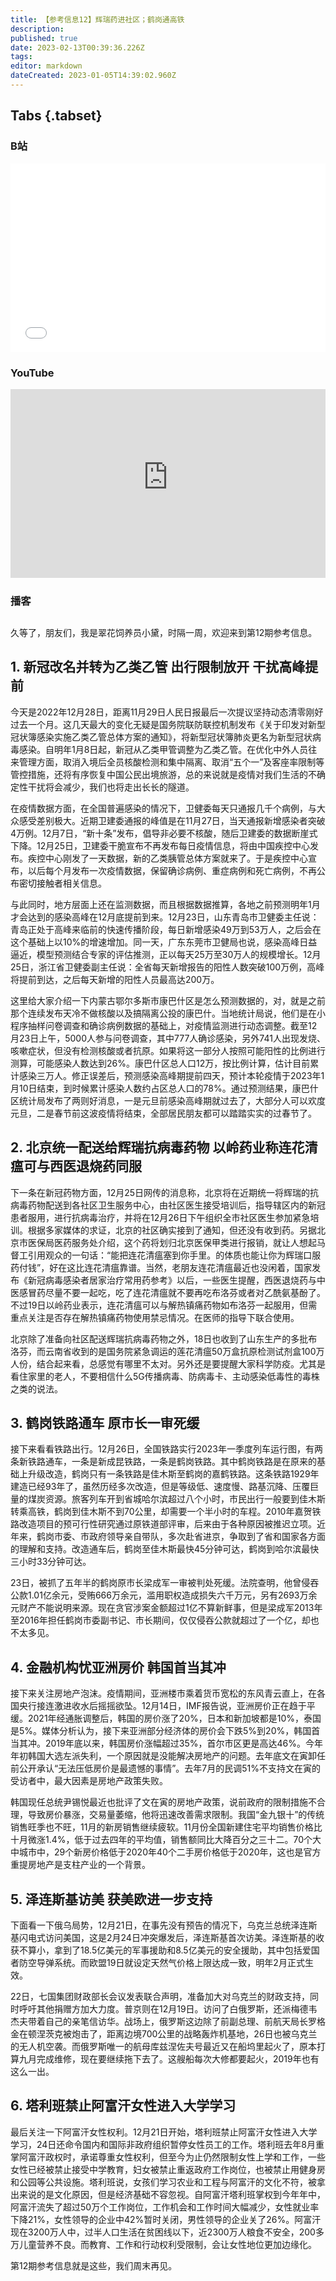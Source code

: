 ```yaml
---
title: 【参考信息12】辉瑞药进社区；鹤岗通高铁
description: 
published: true
date: 2023-02-13T00:39:36.226Z
tags: 
editor: markdown
dateCreated: 2023-01-05T14:39:02.960Z
---
```


## Tabs {.tabset}
### B站
<div style="position: relative; padding: 30% 45%;">
<iframe style="position: absolute; width: 100%; height: 100%; left: 0; top: 0;" src="//player.bilibili.com/player.html?&bvid=BV193411Q77W&page=1&as_wide=1&high_quality=1&danmaku=1&autoplay=0" scrolling="no" border="0" frameborder="no" framespacing="0" allowfullscreen="true"></iframe>
</div>

### YouTube
<div style="position: relative; padding: 30% 45%;">
<iframe style="position: absolute; top: 0; left: 0; width: 100%; height: 100%;" src="https://www.youtube-nocookie.com/embed/5dNuQEmi2VE" title="YouTube video player" frameborder="0" allow="accelerometer; autoplay; clipboard-write; encrypted-media; gyroscope; picture-in-picture" allowfullscreen></iframe>
</div>
  
### 播客
<div class="podcast-player"></div>

## 
久等了，朋友们，我是翠花饲养员小黛，时隔一周，欢迎来到第12期参考信息。

## 1. 新冠改名并转为乙类乙管 出行限制放开 干扰高峰提前

今天是2022年12月28日，距离11月29日人民日报最后一次提议坚持动态清零刚好过去一个月。这几天最大的变化无疑是国务院联防联控机制发布《关于印发对新型冠状簿感染实施乙类乙管总体方案的通知》，将新型冠状簿肺炎更名为新型冠状病毒感染。自明年1月8日起，新冠从乙类甲管调整为乙类乙管。在优化中外人员往来管理方面，取消入境后全员核酸检测和集中隔离、取消“五个一”及客座率限制等管控措施，还将有序恢复中国公民出境旅游，总的来说就是疫情对我们生活的不确定性干扰将会减少，我们也将走出长长的隧道。

在疫情数据方面，在全国普遍感染的情况下，卫健委每天只通报几千个病例，与大众感受差别极大。近期卫建委通报的峰值是在11月27日，当天通报新增感染者突破4万例。12月7日，“新十条”发布，倡导非必要不核酸，随后卫建委的数据断崖式下降。12月25日，卫建委干脆宣布不再发布每日疫情信息，将由中国疾控中心发布。疾控中心刚发了一天数据，新的乙类胰管总体方案就来了。于是疾控中心宣布，以后每个月发布一次疫情数据，保留确诊病例、重症病例和死亡病例，不再公布密切接触者相关信息。

与此同时，地方层面上还在监测数据，而且根据数据推算，各地之前预测明年1月才会达到的感染高峰在12月底提前到来。12月23日，山东青岛市卫健委主任说：青岛正处于高峰来临前的快速传播阶段，每日新增感染49万到53万人，之后会在这个基础上以10%的增速增加。同一天，广东东莞市卫健局也说，感染高峰日益逼近，模型预测结合专家的评估推测，正以每天25万至30万人的规模增长。12月25日，浙江省卫健委副主任说：全省每天新增报告的阳性人数突破100万例，高峰将提前到达，之后每天新增的阳性人员最高达200万。

这里给大家介绍一下内蒙古鄂尔多斯市康巴什区是怎么预测数据的，对，就是之前那个连续发布天冷不做核酸以及搞隔离公投的康巴什。当地统计局说，他们是在小程序抽样问卷调查和确诊病例数据的基础上，对疫情监测进行动态调整。截至12月23日上午，5000人参与问卷调查，其中777人确诊感染，另外741人出现发烧、咳嗽症状，但没有检测核酸或者抗原。如果将这一部分人按照可能阳性的比例进行测算，可能感染人数达到26%。康巴什区总人口12万，按比例计算，估计目前累计感染三万人。修正误差后，预测感染高峰期提前四天，预计本轮疫情于2023年1月10日结束，到时候累计感染人数约占区总人口的78%。通过预测结果，康巴什区统计局发布了两则好消息，一是元旦前感染高峰期就过去了，大部分人可以欢度元旦，二是春节前这波疫情将结束，全部居民朋友都可以踏踏实实的过春节了。

## 2. 北京统一配送给辉瑞抗病毒药物 以岭药业称连花清瘟可与西医退烧药同服

下一条在新冠药物方面，12月25日网传的消息称，北京将在近期统一将辉瑞的抗病毒药物配送到各社区卫生服务中心，由社区医生接受培训后，指导辖区内的新冠患者服用，进行抗病毒治疗，并将在12月26日下午组织全市社区医生参加紧急培训。根据多家媒体的求证，北京的社区确实接到了通知，但还没有收到药。另据北京市医保局医药服务处介绍，这个药将划归北京医保甲类进行报销，就让人想起马督工引用观众的一句话：“能把连花清瘟塞到你手里。的体质也能让你为辉瑞口服药付钱”，好在这比连花清瘟靠谱。当然，老朋友连花清瘟最近也没闲着，国家发布《新冠病毒感染者居家治疗常用药参考》以后，一些医生提醒，西医退烧药与中医感冒药尽量不要一起吃，吃了连花清瘟就不要再吃布洛芬或者对乙酰氨基酚了。不过19日以岭药业表示，连花清瘟可以与解热镇痛药物如布洛芬一起服用，但需重点关注是否存在解热镇痛药物使用禁忌情况。在医师的指导下联合使用。

北京除了准备向社区配送辉瑞抗病毒药物之外，18日也收到了山东生产的多批布洛芬，而云南省收到的是国务院紧急调运的莲花清瘟50万盒抗原检测试剂盒100万人份，结合起来看，总感觉有哪里不太对。另外还是要提醒大家科学防疫。尤其是看住家里的老人，不要相信什么5G传播病毒、防病毒卡、主动感染低毒性的毒株之类的说法。

## 3. 鹤岗铁路通车 原市长一审死缓

接下来看看铁路出行。12月26日，全国铁路实行2023年一季度列车运行图，有两条新铁路通车，一条是新成昆铁路，一条是鹤岗铁路。其中鹤岗铁路是在原来的基础上升级改造，鹤岗只有一条铁路是佳木斯至鹤岗的嘉鹤铁路。这条铁路1929年建造已经93年了，虽然历经多次改造，但是等级低、速度慢、路基沉降、压覆巨量的煤炭资源。旅客列车开到省城哈尔滨超过八个小时，市民出行一般要到佳木斯转乘高铁，鹤岗到佳木斯不到70公里，却需要一个半小时的车程。2010年嘉贺铁路改造项目的预可行性研究通过原铁道部评审，后来由于各种原因被推迟立项。近年来，鹤岗市委、市政府领导亲自带队，多次赴省进京，争取到了省和国家各方面的理解和支持。改造通车后，鹤岗至佳木斯最快45分钟可达，鹤岗到哈尔滨最快三小时33分钟可达。

23日，被抓了五年半的鹤岗原市长梁成军一审被判处死缓。法院查明，他曾侵吞公款1.01亿余元，受贿666万余元，滥用职权造成损失六千万元，另有2693万余元财产不能说明来源。现在贪官涉案金额超过1亿不算新鲜事，但是梁成军2013年至2016年担任鹤岗市委副书记、市长期间，仅仅侵吞公款就超过了一个亿，却也不太多见。

## 4. 金融机构忧亚洲房价 韩国首当其冲

接下来关注房地产泡沫。疫情期间，亚洲楼市乘着货币宽松的东风青云直上，在各国央行接连激进收水后摇摇欲坠。12月14日，IMF报告说，亚洲房价正在趋于平缓。2021年经通胀调整后，韩国的房价涨了20%，日本和新加坡都是10%，泰国是5%。媒体分析认为，接下来亚洲部分经济体的房价会下跌5%到20%，韩国首当其冲。2019年底以来，韩国房价涨幅超过35%，首尔市区更是高达46%。今年年初韩国大选左派失利，一个原因就是没能解决房地产的问题。去年底文在寅卸任前公开承认“无法压低房价是最遗憾的事情”。去年7月的民调51%不支持文在寅的受访者中，最大因素是房地产政策失败。

韩国现任总统尹锡悦最近也批评了文在寅的房地产政策，说前政府的限制措施不合理，导致房价暴涨，交易量萎缩，他将迅速改善需求限制。我国“金九银十”的传统销售旺季也不旺，11月的新房销售继续疲软。11月份全国新建住宅平均销售价格比十月微涨1.4%，低于过去四年的平均值，销售额同比大降百分之三十二。70个大中城市中，29个新房价格低于2020年40个二手房价格低于2020年，这也是官方重提房地产是支柱产业的一个背景。

## 5. 泽连斯基访美 获美欧进一步支持

下面看一下俄乌局势，12月21日，在事先没有预告的情况下，乌克兰总统泽连斯基闪电式访问美国，这是2月24日冲突爆发后，泽连斯基首次访美。泽连斯基的收获不算小，拿到了18.5亿美元的军事援助和8.5亿美元的安全援助，其中包括爱国者防空导弹系统。而欧盟19日就设定天然气价格上限达成一致，明年2月正式生效。

22日，七国集团财政部长会议发表联合声明，准备加大对乌克兰的财政支持，同时呼吁其他捐赠方加大力度。普京则在12月19日。访问了白俄罗斯，还派梅德韦杰夫带着自己的亲笔信访华。战场上，俄罗斯这边除了前副总理、前航天局长罗格金在顿涅茨克被炮击了，距离边境700公里的战略轰炸机基地，26日也被乌克兰的无人机空袭。而俄罗斯唯一的航母库兹涅佐夫号最近又在船坞里起火了，原本打算九月完成维修，现在要继续拖下去了。这艘船每次大修都要起火，2019年也有这么一出。

## 6. 塔利班禁止阿富汗女性进入大学学习

最后关注一下阿富汗女性权利。12月21日开始，塔利班禁止阿富汗女性进入大学学习，24日还命令国内和国际非政府组织暂停女性员工的工作。塔利班去年8月重掌阿富汗政权时，承诺尊重女性权利，但至今为止仍然限制女性上学和工作，一些女性已经被禁止接受中学教育，妇女被禁止重返政府工作岗位，也被禁止用健身房和公园等公共设施。塔利班说，女孩们学习农业和工程与阿富汗的文化不符，被拿出来说的是文化原因，但是经济基础不容忽视。自阿富汗塔利班掌权到今年年中，阿富汗流失了超过50万个工作岗位，工作机会和工作时间大幅减少，女性就业率下降21%，女性领导的企业中42%暂时关闭，男性领导的企业关了26%。阿富汗现在3200万人中，过半人口生活在贫困线以下，近2300万人粮食不安全，200多万儿童营养不良。而教育、工作和行动权利受限制，会让女性地位更加边缘化。

第12期参考信息就是这些，我们周末再见。
